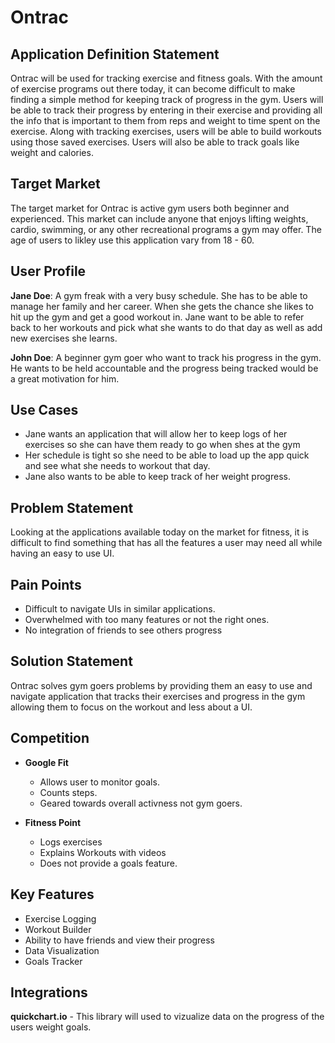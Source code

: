 # Ontrac

## Application Definition Statement

Ontrac will be used for tracking exercise and fitness goals. With the amount of exercise programs out there today, it can become difficult to make finding a simple method for keeping track of progress in the gym. Users will be able to track their progress by entering in their exercise and providing all the info that is important to them from reps and weight to time spent on the exercise. Along with tracking exercises, users will be able to build workouts using those saved exercises. Users will also be able to track goals like weight and calories.

## Target Market

The target market for Ontrac is active gym users both beginner and experienced. This market can include anyone that enjoys lifting weights, cardio, swimming, or any other recreational programs a gym may offer. The age of users to likley use this application vary from 18 - 60. 

## User Profile

**Jane Doe**: A gym freak with a very busy schedule. She has to be able to manage her family and her career. When she gets the chance she likes to hit up the gym and get a good workout in. Jane want to be able to refer back to her workouts and pick what she wants to do that day as well as add new exercises she learns.

**John Doe**:  A beginner gym goer who want to track his progress in the gym. He wants to be held accountable and the progress being tracked would be a great motivation for him.

## Use Cases
 * Jane wants an application that will allow her to keep logs of her exercises so she can have them ready to go when shes at the gym
 * Her schedule is tight so she need to be able to load up the app quick and see what she needs to workout that day.
 * Jane also wants to be able to keep track of her weight progress.


## Problem Statement
Looking at the applications available today on the market for fitness, it is difficult to find something that has all the features a user may need all while having an easy to use UI.

## Pain Points

* Difficult to navigate UIs in similar applications.
* Overwhelmed with too many features or not the right ones.
* No integration of friends to see others progress

## Solution Statement

Ontrac solves gym goers problems by providing them an easy to use and navigate application that tracks their exercises and progress in the gym allowing them to focus on the workout and less about a UI.

## Competition

* **Google Fit**
	* Allows user to monitor goals.
	* Counts steps.
	* Geared towards overall activness not gym goers.

* **Fitness Point**
	* Logs exercises
	* Explains Workouts with videos
	* Does not provide a goals feature.

## Key Features

* Exercise Logging
* Workout Builder
* Ability to have friends and view their progress
* Data Visualization
* Goals Tracker

## Integrations

**quickchart.io** - This library will used to vizualize data on the progress of the users weight goals.

<br>
<br>
<br>
<br>